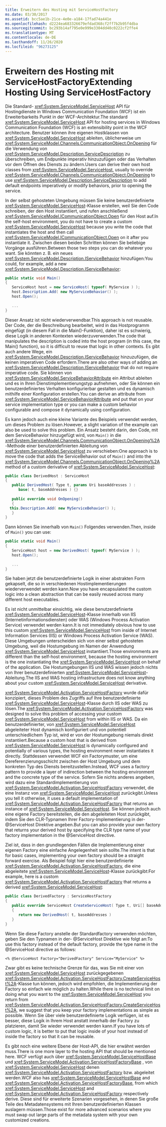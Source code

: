 ```yaml
---
title: Erweitern des Hosting mit ServiceHostFactory
ms.date: 03/30/2017
ms.assetid: bcc5ae1b-21ce-4e0e-a184-17fad74a441e
ms.openlocfilehash: d2224ea683326679efdad368cf2ff7b2b95f4dba
ms.sourcegitcommit: bc293b14af795e0e999e3304dd40c0222cf2ffe4
ms.translationtype: MT
ms.contentlocale: de-DE
ms.lasthandoff: 11/26/2020
ms.locfileid: "96273125"
---
```

# <a name="extending-hosting-using-servicehostfactory"></a><span data-ttu-id="006b6-102">Erweitern des Hosting mit ServiceHostFactory</span><span class="sxs-lookup"><span data-stu-id="006b6-102">Extending Hosting Using ServiceHostFactory</span></span>

<span data-ttu-id="006b6-103">Die Standard- <xref:System.ServiceModel.ServiceHost> API für Hostingdienste in Windows Communication Foundation (WCF) ist ein Erweiterbarkeits Punkt in der WCF-Architektur.</span><span class="sxs-lookup"><span data-stu-id="006b6-103">The standard <xref:System.ServiceModel.ServiceHost> API for hosting services in Windows Communication Foundation (WCF) is an extensibility point in the WCF architecture.</span></span> <span data-ttu-id="006b6-104">Benutzer können ihre eigenen Hostklassen von <xref:System.ServiceModel.ServiceHost> ableiten, üblicherweise um <xref:System.ServiceModel.Channels.CommunicationObject.OnOpening> für die Verwendung von <xref:System.ServiceModel.Description.ServiceDescription> zu überschreiben, um Endpunkte imperativ hinzuzufügen oder das Verhalten vor dem Öffnen des Diensts zu ändern.</span><span class="sxs-lookup"><span data-stu-id="006b6-104">Users can derive their own host classes from <xref:System.ServiceModel.ServiceHost>, usually to override <xref:System.ServiceModel.Channels.CommunicationObject.OnOpening> to use <xref:System.ServiceModel.Description.ServiceDescription> to add default endpoints imperatively or modify behaviors, prior to opening the service.</span></span>  
  
 <span data-ttu-id="006b6-105">In der selbst gehosteten Umgebung müssen Sie keine benutzerdefinierte <xref:System.ServiceModel.ServiceHost>-Klasse erstellen, weil Sie den Code schreiben, der den Host instantiiert, und rufen anschließend <xref:System.ServiceModel.ICommunicationObject.Open> für den Host auf.</span><span class="sxs-lookup"><span data-stu-id="006b6-105">In the self-host environment, you do not have to create a custom <xref:System.ServiceModel.ServiceHost> because you write the code that instantiates the host and then call <xref:System.ServiceModel.ICommunicationObject.Open> on it after you instantiate it.</span></span> <span data-ttu-id="006b6-106">Zwischen diesen beiden Schritten können Sie beliebige Vorgänge ausführen.</span><span class="sxs-lookup"><span data-stu-id="006b6-106">Between those two steps you can do whatever you want.</span></span> <span data-ttu-id="006b6-107">Sie könnten z.&#160;B. ein neues <xref:System.ServiceModel.Description.IServiceBehavior> hinzufügen:</span><span class="sxs-lookup"><span data-stu-id="006b6-107">You could, for example, add a new <xref:System.ServiceModel.Description.IServiceBehavior>:</span></span>  
  
```csharp
public static void Main()  
{  
   ServiceHost host = new ServiceHost( typeof( MyService ) );  
   host.Description.Add( new MyServiceBehavior() );  
   host.Open();  
  
   ...  
}  
```  
  
 <span data-ttu-id="006b6-108">Dieser Ansatz ist nicht wiederverwendbar.</span><span class="sxs-lookup"><span data-stu-id="006b6-108">This approach is not reusable.</span></span> <span data-ttu-id="006b6-109">Der Code, der die Beschreibung bearbeitet, wird in das Hostprogramm eingefügt (in diesem Fall in die Main()-Funktion), daher ist es schwierig, diese Logik in anderen Kontexten wiederzuverwenden.</span><span class="sxs-lookup"><span data-stu-id="006b6-109">The code that manipulates the description is coded into the host program (in this case, the Main() function), so it is difficult to reuse that logic in other contexts.</span></span> <span data-ttu-id="006b6-110">Es gibt auch andere Wege, ein <xref:System.ServiceModel.Description.IServiceBehavior> hinzuzufügen, die keinen imperativen Code erfordern.</span><span class="sxs-lookup"><span data-stu-id="006b6-110">There are also other ways of adding an <xref:System.ServiceModel.Description.IServiceBehavior> that do not require imperative code.</span></span> <span data-ttu-id="006b6-111">Sie können von <xref:System.ServiceModel.ServiceBehaviorAttribute> ein Attribut ableiten und es in Ihren Dienstimplementierungstyp aufnehmen, oder Sie können ein benutzerdefiniertes Verhalten konfigurierbar gestalten und es dynamisch mithilfe einer Konfiguration erstellen.</span><span class="sxs-lookup"><span data-stu-id="006b6-111">You can derive an attribute from <xref:System.ServiceModel.ServiceBehaviorAttribute> and put that on your service implementation type or you can make a custom behavior configurable and compose it dynamically using configuration.</span></span>  
  
 <span data-ttu-id="006b6-112">Es kann jedoch auch eine kleine Variante des Beispiels verwendet werden, um dieses Problem zu lösen.</span><span class="sxs-lookup"><span data-stu-id="006b6-112">However, a slight variation of the example can also be used to solve this problem.</span></span> <span data-ttu-id="006b6-113">Ein Ansatz besteht darin, den Code, mit dem ServiceBehavior hinzugefügt wird, von `Main()` in die <xref:System.ServiceModel.Channels.CommunicationObject.OnOpening%2A>-Methode einer benutzerdefinierten Ableitung von <xref:System.ServiceModel.ServiceHost> zu verschieben:</span><span class="sxs-lookup"><span data-stu-id="006b6-113">One approach is to move the code that adds the ServiceBehavior out of `Main()` and into the <xref:System.ServiceModel.Channels.CommunicationObject.OnOpening%2A> method of a custom derivative of <xref:System.ServiceModel.ServiceHost>:</span></span>  
  
```csharp
public class DerivedHost : ServiceHost  
{  
   public DerivedHost( Type t, params Uri baseAddresses ) :  
      base( t, baseAddresses ) {}  
  
   public override void OnOpening()  
   {  
  this.Description.Add( new MyServiceBehavior() );  
   }  
}  
```  
  
 <span data-ttu-id="006b6-114">Dann können Sie innerhalb von `Main()` Folgendes verwenden.</span><span class="sxs-lookup"><span data-stu-id="006b6-114">Then, inside of `Main()` you can use:</span></span>  
  
```csharp
public static void Main()  
{  
   ServiceHost host = new DerivedHost( typeof( MyService ) );  
   host.Open();  
  
   ...  
}  
```  
  
 <span data-ttu-id="006b6-115">Sie haben jetzt die benutzerdefinierte Logik in einer abstrakten Form gekapselt, die so in verschiedenen Hostimplementierungen wiederverwendet werden kann.</span><span class="sxs-lookup"><span data-stu-id="006b6-115">Now you have encapsulated the custom logic into a clean abstraction that can be easily reused across many different host executables.</span></span>  
  
 <span data-ttu-id="006b6-116">Es ist nicht unmittelbar einsichtig, wie diese benutzerdefinierte <xref:System.ServiceModel.ServiceHost>-Klasse innerhalb von IIS (Internetinformationsdiensten) oder WAS (Windows Process Activation Service) verwendet werden kann.</span><span class="sxs-lookup"><span data-stu-id="006b6-116">It is not immediately obvious how to use this custom <xref:System.ServiceModel.ServiceHost> from inside of Internet Information Services (IIS) or Windows Process Activation Service (WAS).</span></span> <span data-ttu-id="006b6-117">Diese Umgebungen unterscheiden sich von einer selbst gehosteten Umgebung, weil die Hostumgebung im Namen der Anwendung <xref:System.ServiceModel.ServiceHost> instantiiert.</span><span class="sxs-lookup"><span data-stu-id="006b6-117">Those environments are different than the self-host environment, because the hosting environment is the one instantiating the <xref:System.ServiceModel.ServiceHost> on behalf of the application.</span></span> <span data-ttu-id="006b6-118">Die Hostumgebungen IIS und WAS wissen jedoch nichts von Ihrer benutzerdefinierten <xref:System.ServiceModel.ServiceHost>-Ableitung.</span><span class="sxs-lookup"><span data-stu-id="006b6-118">The IIS and WAS hosting infrastructure does not know anything about your custom <xref:System.ServiceModel.ServiceHost> derivative.</span></span>  
  
 <span data-ttu-id="006b6-119"><xref:System.ServiceModel.Activation.ServiceHostFactory> wurde dafür konzipiert, dieses Problem des Zugriffs auf Ihre benutzerdefinierte <xref:System.ServiceModel.ServiceHost>-Klasse durch IIS oder WAS zu lösen.</span><span class="sxs-lookup"><span data-stu-id="006b6-119">The <xref:System.ServiceModel.Activation.ServiceHostFactory> was designed to solve this problem of accessing your custom <xref:System.ServiceModel.ServiceHost> from within IIS or WAS.</span></span> <span data-ttu-id="006b6-120">Da ein benutzerdefinierter, von <xref:System.ServiceModel.ServiceHost> abgeleiteter Host dynamisch konfiguriert und von potentiell unterschiedlichem Typ ist, wird er von der Hostumgebung niemals direkt instantiiert.</span><span class="sxs-lookup"><span data-stu-id="006b6-120">Because a custom host that is derived from <xref:System.ServiceModel.ServiceHost> is dynamically configured and potentially of various types, the hosting environment never instantiates it directly.</span></span> <span data-ttu-id="006b6-121">Stattdessen verwendet WCF ein Factorymuster, um eine Dereferenzierungsschicht zwischen der Host Umgebung und dem konkreten Typ des Diensts bereitzustellen.</span><span class="sxs-lookup"><span data-stu-id="006b6-121">Instead, WCF uses a factory pattern to provide a layer of indirection between the hosting environment and the concrete type of the service.</span></span> <span data-ttu-id="006b6-122">Sofern Sie nichts anderes angeben, wird dazu eine Standardimplementierung von <xref:System.ServiceModel.Activation.ServiceHostFactory> verwendet, die eine Instanz von <xref:System.ServiceModel.ServiceHost> zurückgibt.</span><span class="sxs-lookup"><span data-stu-id="006b6-122">Unless you tell it otherwise, it uses a default implementation of <xref:System.ServiceModel.Activation.ServiceHostFactory> that returns an instance of <xref:System.ServiceModel.ServiceHost>.</span></span> <span data-ttu-id="006b6-123">Sie können jedoch auch eine eigene Factory bereitstellen, die den abgeleiteten Host zurückgibt, indem Sie den CLR-Typnamen Ihrer Factory-Implementierung in der- @ServiceHost Direktive angeben.</span><span class="sxs-lookup"><span data-stu-id="006b6-123">But you can also provide your own factory that returns your derived host by specifying the CLR type name of your factory implementation in the @ServiceHost directive.</span></span>  
  
 <span data-ttu-id="006b6-124">Ziel ist, dass in den grundlegenden Fällen die Implementierung einer eigenen Factory eine einfache Angelegenheit sein sollte.</span><span class="sxs-lookup"><span data-stu-id="006b6-124">The intent is that for basic cases, implementing your own factory should be a straight forward exercise.</span></span> <span data-ttu-id="006b6-125">Als Beispiel folgt hier eine benutzerdefinierte <xref:System.ServiceModel.Activation.ServiceHostFactory>, die eine abgeleitete <xref:System.ServiceModel.ServiceHost>-Klasse zurückgibt:</span><span class="sxs-lookup"><span data-stu-id="006b6-125">For example, here is a custom <xref:System.ServiceModel.Activation.ServiceHostFactory> that returns a derived <xref:System.ServiceModel.ServiceHost>:</span></span>  
  
```csharp
public class DerivedFactory : ServiceHostFactory  
{  
   public override ServiceHost CreateServiceHost( Type t, Uri[] baseAddresses )  
   {  
      return new DerivedHost( t, baseAddresses )  
   }  
}  
```  
  
 <span data-ttu-id="006b6-126">Wenn Sie diese Factory anstelle der Standardfactory verwenden möchten, geben Sie den Typnamen in der- @ServiceHost Direktive wie folgt an:</span><span class="sxs-lookup"><span data-stu-id="006b6-126">To use this factory instead of the default factory, provide the type name in the @ServiceHost directive as follows:</span></span>  
  
`<% @ServiceHost Factory="DerivedFactory" Service="MyService" %>`  
  
 <span data-ttu-id="006b6-127">Zwar gibt es keine technische Grenze für das, was Sie mit einer von <xref:System.ServiceModel.ServiceHost> zurückgegebenen <xref:System.ServiceModel.Activation.ServiceHostFactory.CreateServiceHost%2A>-Klasse tun können, jedoch wird empfohlen, die Implementierung der Factory so einfach wie möglich zu halten.</span><span class="sxs-lookup"><span data-stu-id="006b6-127">While there is no technical limit on doing what you want to the <xref:System.ServiceModel.ServiceHost> you return from <xref:System.ServiceModel.Activation.ServiceHostFactory.CreateServiceHost%2A>, we suggest that you keep your factory implementations as simple as possible.</span></span> <span data-ttu-id="006b6-128">Wenn Sie über viele benutzerdefinierte Logik verfügen, ist es besser, diese Logik in Ihrem Host anstatt innerhalb der Factory zu platzieren, damit Sie wieder verwendet werden kann.</span><span class="sxs-lookup"><span data-stu-id="006b6-128">If you have lots of custom logic, it is better to put that logic inside of your host instead of inside the factory so that it can be reusable.</span></span>  
  
 <span data-ttu-id="006b6-129">Es gibt noch eine weitere Ebene der Host-API, die hier erwähnt werden muss.</span><span class="sxs-lookup"><span data-stu-id="006b6-129">There is one more layer to the hosting API that should be mentioned here.</span></span> <span data-ttu-id="006b6-130">WCF verfügt auch über <xref:System.ServiceModel.ServiceHostBase> und <xref:System.ServiceModel.Activation.ServiceHostFactoryBase> , von <xref:System.ServiceModel.ServiceHost> denen <xref:System.ServiceModel.Activation.ServiceHostFactory> bzw. abgeleitet werden.</span><span class="sxs-lookup"><span data-stu-id="006b6-130">WCF also has <xref:System.ServiceModel.ServiceHostBase> and <xref:System.ServiceModel.Activation.ServiceHostFactoryBase>, from which <xref:System.ServiceModel.ServiceHost> and <xref:System.ServiceModel.Activation.ServiceHostFactory> respectively derive.</span></span> <span data-ttu-id="006b6-131">Diese sind für erweiterte Szenarien vorgesehen, in denen Sie große Teile des Metadatensystems mit Ihren benutzerdefinierten Klassen auslagern müssen.</span><span class="sxs-lookup"><span data-stu-id="006b6-131">Those exist for more advanced scenarios where you must swap out large parts of the metadata system with your own customized creations.</span></span>
